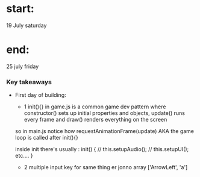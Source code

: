 # start: 
19 July saturday
# end: 
25 july friday



### Key takeaways

* First day of building:
    * 1
    init(){} in game.js is a common game dev pattern where constructor() sets up initial properties and objects, update() runs every frame and draw() renders everything on the screen

    so in main.js   notice how  requestAnimationFrame(update) AKA the game loop is called after init(){}

    inside init there's usually : 
    init() { 
        // this.setupAudio();
        // this.setupUI();
        etc....
    }

    * 2
    multiple input key for same thing er jonno array ['ArrowLeft', 'a']

    